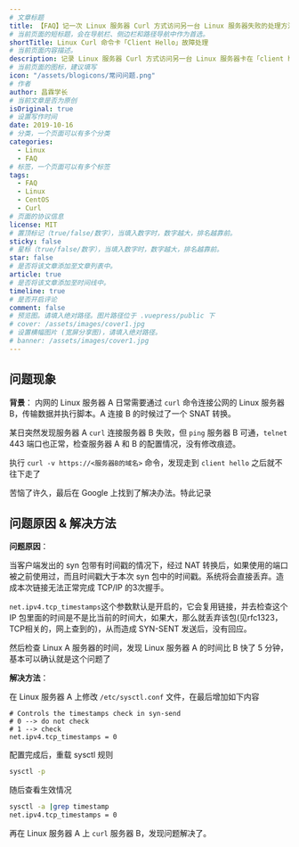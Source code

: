 ```yaml
---
# 文章标题
title: 【FAQ】记一次 Linux 服务器 Curl 方式访问另一台 Linux 服务器失败的处理方法
# 当前页面的短标题，会在导航栏、侧边栏和路径导航中作为首选。
shortTitle: Linux Curl 命令卡「Client Hello」故障处理
# 当前页面内容描述。
description: 记录 Linux 服务器 Curl 方式访问另一台 Linux 服务器卡在「client hello」的处理方法
# 当前页面的图标，建议填写
icon: "/assets/blogicons/常问问题.png"
# 作者
author: 昌霖学长
# 当前文章是否为原创
isOriginal: true
# 设置写作时间
date: 2019-10-16
# 分类，一个页面可以有多个分类
categories: 
  - Linux
  - FAQ
# 标签，一个页面可以有多个标签
tags: 
  - FAQ
  - Linux
  - CentOS
  - Curl
# 页面的协议信息
license: MIT 
# 置顶标记（true/false/数字），当填入数字时，数字越大，排名越靠前。
sticky: false
# 星标（true/false/数字），当填入数字时，数字越大，排名越靠前。
star: false
# 是否将该文章添加至文章列表中。
article: true
# 是否将该文章添加至时间线中。
timeline: true
# 是否开启评论
comment: false
# 预览图。请填入绝对路径。图片路径位于 .vuepress/public 下
# cover: /assets/images/cover1.jpg
# 设置横幅图片 (宽屏分享图)，请填入绝对路径。
# banner: /assets/images/cover1.jpg
---
```


## 问题现象

**背景**：
内网的 Linux 服务器 A 日常需要通过 `curl` 命令连接公网的 Linux 服务器 B，传输数据并执行脚本。A 连接 B 的时候过了一个 SNAT 转换。

某日突然发现服务器 A `curl` 连接服务器 B 失败，但 `ping` 服务器 B 可通，`telnet` 443 端口也正常，检查服务器 A 和 B 的配置情况，没有修改痕迹。

执行 `curl -v https://<服务器B的域名>` 命令，发现走到 `client hello` 之后就不往下走了

苦恼了许久，最后在 Google 上找到了解决办法。特此记录

## 问题原因 & 解决方法

**问题原因**：

当客户端发出的 syn 包带有时间戳的情况下，经过 NAT 转换后，如果使用的端口被之前使用过，而且时间戳大于本次 syn 包中的时间戳。系统将会直接丢弃。造成本次链接无法正常完成 TCP/IP 的3次握手。

`net.ipv4.tcp_timestamps`这个参数默认是开启的，它会复用链接，并去检查这个 IP 包里面的时间是不是比当前的时间大，如果大，那么就丢弃该包(见rfc1323，TCP相关的，网上查到的)，从而造成 SYN-SENT 发送后，没有回应。

然后检查 Linux A 服务器的时间，发现 Linux 服务器 A 的时间比 B 快了 5 分钟，基本可以确认就是这个问题了

**解决方法**：

在 Linux 服务器 A 上修改 `/etc/sysctl.conf` 文件，在最后增加如下内容

```ssh-config title="/etc/sysctl.conf"
# Controls the timestamps check in syn-send
# 0 --> do not check
# 1 --> check
net.ipv4.tcp_timestamps = 0
```

配置完成后，重载 sysctl 规则

```bash
sysctl -p
```

随后查看生效情况

```bash
sysctl -a |grep timestamp
net.ipv4.tcp_timestamps = 0
```

再在 Linux 服务器 A 上 `curl` 服务器 B，发现问题解决了。
